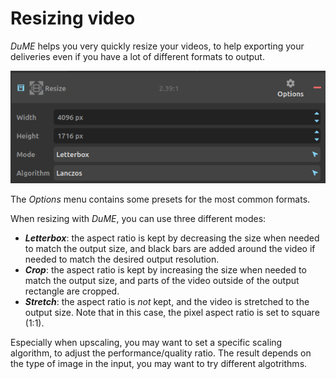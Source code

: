 # Resizing video

*DuME* helps you very quickly resize your videos, to help exporting your deliveries even if you have a lot of different formats to output.

![](img/captures/blocks/resize.png)

The *Options* menu contains some presets for the most common formats.

When resizing with *DuME*, you can use three different modes:

- ***Letterbox***: the aspect ratio is kept by decreasing the size when needed to match the output size, and black bars are added around the video if needed to match the desired output resolution.
- ***Crop***: the aspect ratio is kept by increasing the size when needed to match the output size, and parts of the video outside of the output rectangle are cropped.
- ***Stretch***: the aspect ratio is *not* kept, and the video is stretched to the output size. Note that in this case, the pixel aspect ratio is set to square (1:1).

Especially when upscaling, you may want to set a specific scaling algorithm, to adjust the performance/quality ratio. The result depends on the type of image in the input, you may want to try different algotrithms.